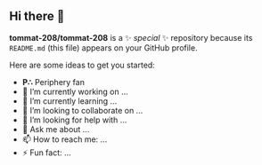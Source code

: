 ## Hi there 👋
**tommat-208/tommat-208** is a ✨ _special_ ✨ repository because its `README.md` (this file) appears on your GitHub profile.

Here are some ideas to get you started:
- **P∴** Periphery fan 
- 🔭 I’m currently working on ...
- 🌱 I’m currently learning ...
- 👯 I’m looking to collaborate on ...
- 🤔 I’m looking for help with ...
- 💬 Ask me about ...
- 📫 How to reach me: ...
- ⚡ Fun fact: ...


